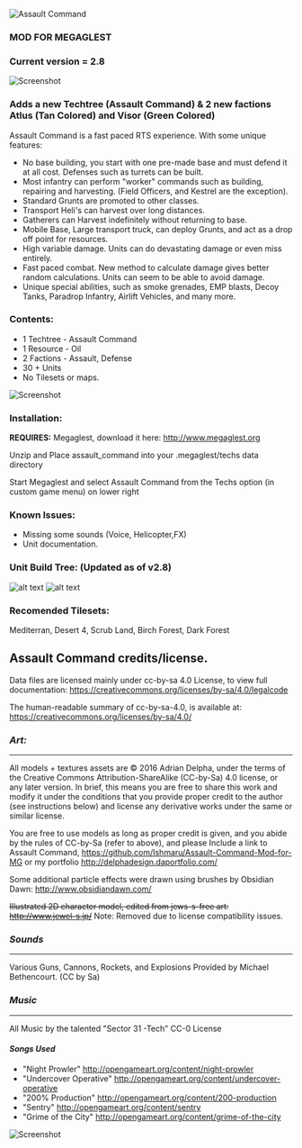 ![Assault Command](https://raw.githubusercontent.com/Ishmaru/Assault-Command-Mod-for-MG/master/command_assault.png)

### MOD FOR MEGAGLEST


### Current version = 2.8

![Screenshot](https://raw.githubusercontent.com/Ishmaru/Assault-Command-Mod-for-MG/master/screen5.png)


### Adds a new Techtree (Assault Command) & 2 new factions Atlus (Tan Colored) and Visor (Green Colored)

Assault Command is a fast paced RTS experience. With some unique features:

* No base building, you start with one pre-made base and must defend it at all cost. Defenses such as turrets can be built.
* Most infantry can perform "worker" commands such as building, repairing and harvesting. (Field Officers, and Kestrel are the exception).
* Standard Grunts are promoted to other classes.
* Transport Heli's can harvest over long distances.
* Gatherers can Harvest indefinitely without returning to base.
* Mobile Base, Large transport truck, can deploy Grunts, and act as a drop off point for resources. 
* High variable damage. Units can do devastating damage or even miss entirely.
* Fast paced combat. New method to calculate damage gives better random calculations. Units can seem to be able to avoid damage.
* Unique special abilities, such as smoke grenades, EMP blasts, Decoy Tanks, Paradrop Infantry, Airlift Vehicles, and many more.

### Contents:
* 1 Techtree	- Assault Command
* 1 Resource	- Oil
* 2 Factions	- Assault, Defense
* 30 + Units
* No Tilesets or maps.

![Screenshot](https://raw.githubusercontent.com/Ishmaru/Assault-Command-Mod-for-MG/master/screen1.png)


### Installation:
__REQUIRES:__  Megaglest, download it here: <http://www.megaglest.org>

Unzip and Place assault_command into your .megaglest/techs data directory

Start Megaglest and select Assault Command from the Techs option (in custom game menu) on lower right

### Known Issues:
* Missing some sounds (Voice, Helicopter,FX)
* Unit documentation.

### Unit Build Tree: (Updated as of v2.8)
![alt text](https://raw.githubusercontent.com/Ishmaru/Assault-Command-Mod-for-MG/master/Atlus_Techtree.png "Atlus Build Tree Diagram")
![alt text](https://raw.githubusercontent.com/Ishmaru/Assault-Command-Mod-for-MG/master/Visor_Techtree.png "Visor Build Tree Diagram")

### Recomended Tilesets:
Mediterran, Desert 4, Scrub Land, Birch Forest, Dark Forest

## Assault Command credits/license.

Data files are licensed mainly under cc-by-sa 4.0 License, to view full documentation:
<https://creativecommons.org/licenses/by-sa/4.0/legalcode>

The human-readable summary of cc-by-sa-4.0, is available at: 
<https://creativecommons.org/licenses/by-sa/4.0/>


### *Art:*
******
All models + textures assets are © 2016 Adrian Delpha,
under the terms of the Creative Commons Attribution-ShareAlike (CC-by-Sa)
4.0 license, or any later version. In brief, this means you are free to share
this work and modify it under the conditions that you provide proper credit to
the author (see instructions below) and license any derivative works under the
same or similar license. 

You are free to use models as long as proper credit is given, and you abide by
the rules of CC-by-Sa (refer to above), and please Include a link to Assault Command, <https://github.com/Ishmaru/Assault-Command-Mod-for-MG> or my portfolio
<http://delphadesign.daportfolio.com/>

Some additional particle effects were drawn using brushes by Obsidian Dawn: <http://www.obsidiandawn.com/>

<s>Illustrated 2D character model, edited from jews-s-free art: <http://www.jewel-s.jp/></s>
Note: Removed due to license compatibility issues.

### *Sounds*
*******
Various Guns, Cannons, Rockets, and Explosions Provided by Michael Bethencourt.
(CC by Sa)

### *Music*
*******
All Music by the talented "Sector 31 -Tech"
CC-0 License

#### *Songs Used*
* "Night Prowler" <http://opengameart.org/content/night-prowler>
* "Undercover Operative" <http://opengameart.org/content/undercover-operative>
* "200% Production" <http://opengameart.org/content/200-production>
* "Sentry" <http://opengameart.org/content/sentry>
* "Grime of the City" <http://opengameart.org/content/grime-of-the-city>

![Screenshot](https://raw.githubusercontent.com/Ishmaru/Assault-Command-Mod-for-MG/master/screen3.png)